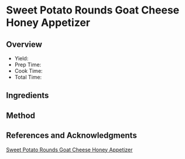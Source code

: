 # Sweet Potato Rounds Goat Cheese Honey Appetizer

## Overview

- Yield:
- Prep Time:
- Cook Time:
- Total Time:

## Ingredients


## Method



## References and Acknowledgments

[Sweet Potato Rounds Goat Cheese Honey Appetizer](https://www.cookingonthefrontburners.com/2016/11/11/sweet-potato-rounds-goat-cheese-honey-appetizer/)
